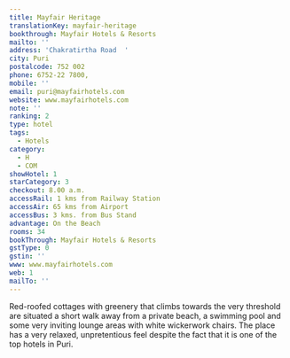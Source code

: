 ```yaml
---
title: Mayfair Heritage
translationKey: mayfair-heritage
bookthrough: Mayfair Hotels & Resorts
mailto: ''
address: 'Chakratirtha Road  '
city: Puri
postalcode: 752 002
phone: 6752-22 7800,
mobile: ''
email: puri@mayfairhotels.com
website: www.mayfairhotels.com
note: ''
ranking: 2
type: hotel
tags:
  - Hotels
category:
  - H
  - COM
showHotel: 1
starCategory: 3
checkout: 8.00 a.m.
accessRail: 1 kms from Railway Station
accessAir: 65 kms from Airport
accessBus: 3 kms. from Bus Stand
advantage: On the Beach
rooms: 34
bookThrough: Mayfair Hotels & Resorts
gstType: 0
gstin: ''
www: www.mayfairhotels.com
web: 1
mailTo: ''
---
```













Red-roofed cottages with greenery that climbs towards the very threshold are situated a short walk away from a private beach, a swimming pool and some very inviting lounge areas with white wickerwork chairs. The place has a very relaxed, unpretentious feel despite the fact that it is one of the top hotels in Puri.
